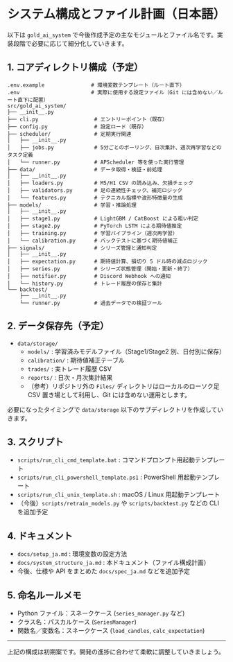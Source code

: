 # システム構成とファイル計画（日本語）

以下は `gold_ai_system` で今後作成予定の主なモジュールとファイル名です。実装段階で必要に応じて細分化していきます。

## 1. コアディレクトリ構成（予定）

```
.env.example               # 環境変数テンプレート（ルート直下）
.env                       # 実際に使用する設定ファイル（Git には含めない／ルート直下に配置）
src/gold_ai_system/
├── __init__.py
├── cli.py                  # エントリーポイント（既存）
├── config.py               # 設定ロード（既存）
├── scheduler/              # 定期実行関連
│   ├── __init__.py
│   ├── jobs.py             # 5分ごとのポーリング、日次集計、週次再学習などのタスク定義
│   └── runner.py           # APScheduler 等を使った実行管理
├── data/                   # データ取得・検証・前処理
│   ├── __init__.py
│   ├── loaders.py          # M5/H1 CSV の読み込み、欠損チェック
│   ├── validators.py       # 足の連続性チェック、補完ロジック
│   └── features.py         # テクニカル指標や波形特徴量の生成
├── models/                 # 学習・推論処理
│   ├── __init__.py
│   ├── stage1.py           # LightGBM / CatBoost による粗い判定
│   ├── stage2.py           # PyTorch LSTM による期待値推定
│   ├── training.py         # 学習パイプライン（週次再学習）
│   └── calibration.py      # バックテストに基づく期待値補正
├── signals/                # シリーズ管理と通知判定
│   ├── __init__.py
│   ├── expectation.py      # 期待値計算、損切り 5 ドル時の減点ロジック
│   ├── series.py           # シリーズ状態管理（開始・更新・終了）
│   ├── notifier.py         # Discord Webhook への通知
│   └── history.py          # トレード履歴の保存と集計
└── backtest/
    ├── __init__.py
    └── runner.py           # 過去データでの検証ツール
```

## 2. データ保存先（予定）

- `data/storage/`
  - `models/` : 学習済みモデルファイル（Stage1/Stage2 別、日付別に保存）
  - `calibration/` : 期待値補正テーブル
  - `trades/` : 実トレード履歴 CSV
  - `reports/` : 日次・月次集計結果
  - （参考）リポジトリ外の `Files/` ディレクトリはローカルのローソク足 CSV 置き場として利用し、Git には含めない運用とします。

必要になったタイミングで `data/storage` 以下のサブディレクトリを作成していきます。

## 3. スクリプト

- `scripts/run_cli_cmd_template.bat` : コマンドプロンプト用起動テンプレート
- `scripts/run_cli_powershell_template.ps1` : PowerShell 用起動テンプレート
- `scripts/run_cli_unix_template.sh` : macOS / Linux 用起動テンプレート
- （今後）`scripts/retrain_models.py` や `scripts/backtest.py` などの CLI を追加予定

## 4. ドキュメント

- `docs/setup_ja.md` : 環境変数の設定方法
- `docs/system_structure_ja.md` : 本ドキュメント（ファイル構成計画）
- 今後、仕様や API をまとめた `docs/spec_ja.md` などを追加予定

## 5. 命名ルールメモ

- Python ファイル：スネークケース (`series_manager.py` など)
- クラス名：パスカルケース (`SeriesManager`)
- 関数名／変数名：スネークケース (`load_candles`, `calc_expectation`)

---

上記の構成は初期案です。開発の進捗に合わせて柔軟に調整していきましょう。
